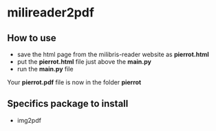# milireader2pdf

## How to use
- save the html page from the milibris-reader website as **pierrot.html**
- put the **pierrot.html** file just above the **main.py**
- run the **main.py** file

Your **pierrot.pdf** file is now in the folder **pierrot**

## Specifics package to install
- img2pdf
